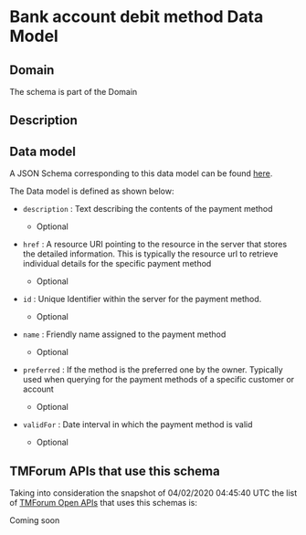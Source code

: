 # Bank account debit method Data Model

## Domain

The  schema is part of the  Domain

## Description



## Data model

A JSON Schema corresponding to this data model can be found
[here](https://github.com/tmforum-rand/schemas/blob/candidates/EngagedParty/BankAccountDebitMethod.schema.json).

The Data model is defined as shown below:
- `description` : Text describing the contents of the payment method

  - Optional

- `href` : A resource URI pointing to the resource in the server that stores the detailed information. This is typically the resource url to retrieve individual details for the specific payment method

  - Optional

- `id` : Unique Identifier within the server for the payment method.

  - Optional

- `name` : Friendly name assigned to the payment method

  - Optional

- `preferred` : If the method is the preferred one by the owner. Typically used when querying for the payment methods of a specific customer or account

  - Optional

- `validFor` : Date interval in which the payment method is valid

  - Optional





## TMForum APIs that use this schema

Taking into consideration the snapshot of 04/02/2020 04:45:40 UTC the list of [TMForum Open APIs](https://www.tmforum.org/open-apis/) that uses this schemas is:

Coming soon